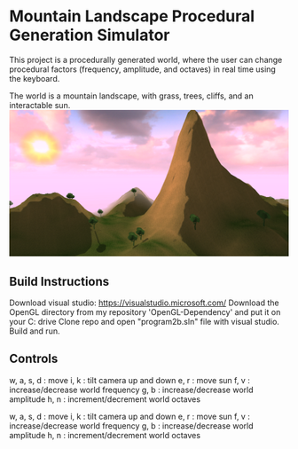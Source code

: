 Mountain Landscape Procedural Generation Simulator
===========================

This project is a procedurally generated world, where the user can change procedural factors (frequency, amplitude, and octaves) in real time using the keyboard.

The world is a mountain landscape, with grass, trees, cliffs, and an interactable sun.
![](screenshots/world.png)

Build Instructions
------------

Download visual studio: https://visualstudio.microsoft.com/
Download the OpenGL directory from my repository 'OpenGL-Dependency' and put it on your C: drive
Clone repo and open "program2b.sln" file with visual studio. Build and run.

Controls
--------

w, a, s, d : move
i, k : tilt camera up and down
e, r : move sun
f, v : increase/decrease world frequency
g, b : increase/decrease world amplitude
h, n : increment/decrement world octaves

w, a, s, d : move
i, k : tilt camera up and down
e, r : move sun
f, v : increase/decrease world frequency
g, b : increase/decrease world amplitude
h, n : increment/decrement world octaves

